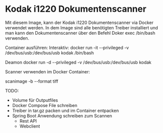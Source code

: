 # Kodak i1220 Dokumentenscanner

Mit diesem Image, kann der Kodak i1220 Dokumentenscanner via Docker verwendet werden.
In dem Image sind alle benötigten Treiber installiert und man kann den Dokumentenscanner
über den Befehl Doker exec <Container-ID> /bin/bash verwenden.

Container ausführen:
Interaktiv:
docker run -it --privileged -v /dev/bus/usb:/dev/bus/usb kodak /bin/bash

Deamon
docker run -d --privileged -v /dev/bus/usb:/dev/bus/usb kodak


Scanner verwenden im Docker Container:

scanimage -b --format tiff


TODO:

- Volume für Outputfiles
- Docker Compose File schreiben
- Treiber in tar.gz packen und im Container entpacken
- Spring Boot Anwendung schreiben zum Scannen 
    - Rest API
    - Webclient